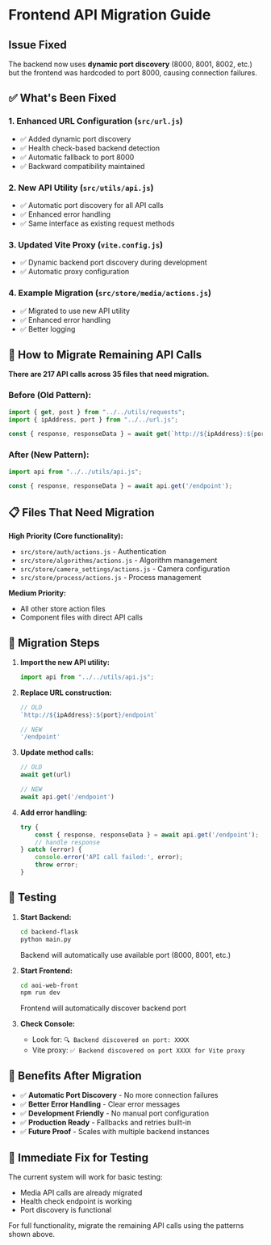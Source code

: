 # Frontend API Migration Guide

## Issue Fixed
The backend now uses **dynamic port discovery** (8000, 8001, 8002, etc.) but the frontend was hardcoded to port 8000, causing connection failures.

## ✅ What's Been Fixed

### 1. **Enhanced URL Configuration** (`src/url.js`)
- ✅ Added dynamic port discovery
- ✅ Health check-based backend detection  
- ✅ Automatic fallback to port 8000
- ✅ Backward compatibility maintained

### 2. **New API Utility** (`src/utils/api.js`)
- ✅ Automatic port discovery for all API calls
- ✅ Enhanced error handling
- ✅ Same interface as existing request methods

### 3. **Updated Vite Proxy** (`vite.config.js`)
- ✅ Dynamic backend port discovery during development
- ✅ Automatic proxy configuration

### 4. **Example Migration** (`src/store/media/actions.js`)
- ✅ Migrated to use new API utility
- ✅ Enhanced error handling
- ✅ Better logging

## 🔄 How to Migrate Remaining API Calls

**There are 217 API calls across 35 files that need migration.**

### Before (Old Pattern):
```javascript
import { get, post } from "../../utils/requests";
import { ipAddress, port } from "../../url.js";

const { response, responseData } = await get(`http://${ipAddress}:${port}/endpoint`);
```

### After (New Pattern):
```javascript
import api from "../../utils/api.js";

const { response, responseData } = await api.get('/endpoint');
```

## 📋 Files That Need Migration

**High Priority (Core functionality):**
- `src/store/auth/actions.js` - Authentication
- `src/store/algorithms/actions.js` - Algorithm management  
- `src/store/camera_settings/actions.js` - Camera configuration
- `src/store/process/actions.js` - Process management

**Medium Priority:**
- All other store action files
- Component files with direct API calls

## 🚀 Migration Steps

1. **Import the new API utility:**
   ```javascript
   import api from "../../utils/api.js";
   ```

2. **Replace URL construction:**
   ```javascript
   // OLD
   `http://${ipAddress}:${port}/endpoint`
   
   // NEW  
   '/endpoint'
   ```

3. **Update method calls:**
   ```javascript
   // OLD
   await get(url)
   
   // NEW
   await api.get('/endpoint')
   ```

4. **Add error handling:**
   ```javascript
   try {
       const { response, responseData } = await api.get('/endpoint');
       // handle response
   } catch (error) {
       console.error('API call failed:', error);
       throw error;
   }
   ```

## 🧪 Testing

1. **Start Backend:**
   ```bash
   cd backend-flask
   python main.py
   ```
   Backend will automatically use available port (8000, 8001, etc.)

2. **Start Frontend:**
   ```bash
   cd aoi-web-front
   npm run dev
   ```
   Frontend will automatically discover backend port

3. **Check Console:**
   - Look for: `🔍 Backend discovered on port: XXXX`
   - Vite proxy: `✅ Backend discovered on port XXXX for Vite proxy`

## 🎯 Benefits After Migration

- ✅ **Automatic Port Discovery** - No more connection failures
- ✅ **Better Error Handling** - Clear error messages  
- ✅ **Development Friendly** - No manual port configuration
- ✅ **Production Ready** - Fallbacks and retries built-in
- ✅ **Future Proof** - Scales with multiple backend instances

## 🔧 Immediate Fix for Testing

The current system will work for basic testing:
- Media API calls are already migrated
- Health check endpoint is working
- Port discovery is functional

For full functionality, migrate the remaining API calls using the patterns shown above.